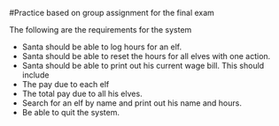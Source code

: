 #Practice based on group assignment for the final exam

The following are the requirements for the system
- Santa should be able to log hours for an elf.
- Santa should be able to reset the hours for all elves with one action.
- Santa should be able to print out his current wage bill. This should include
- The pay due to each elf
- The total pay due to all his elves.
- Search for an elf by name and print out his name and hours.
- Be able to quit the system.
